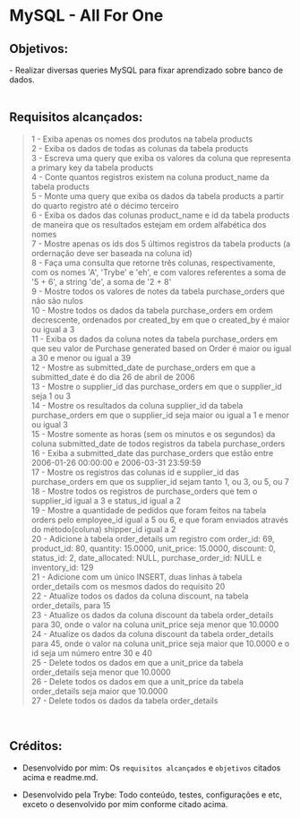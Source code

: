 # MySQL - All For One 

## Objetivos:
<section>
- Realizar diversas queries MySQL para fixar aprendizado sobre banco de dados. 
</section>

</br>

## Requisitos alcançados:

>1 - Exiba apenas os nomes dos produtos na tabela products
</br> 2 - Exiba os dados de todas as colunas da tabela products
</br> 3 - Escreva uma query que exiba os valores da coluna que representa a primary key da tabela products
</br> 4 - Conte quantos registros existem na coluna product_name da tabela products
</br> 5 - Monte uma query que exiba os dados da tabela products a partir do quarto registro até o décimo terceiro
</br> 6 - Exiba os dados das colunas product_name e id da tabela products de maneira que os resultados estejam em ordem alfabética dos nomes
</br> 7 - Mostre apenas os ids dos 5 últimos registros da tabela products (a ordernação deve ser baseada na coluna id)
</br> 8 - Faça uma consulta que retorne três colunas, respectivamente, com os nomes 'A', 'Trybe' e 'eh', e com valores referentes a soma de '5 + 6', a string 'de', a soma de '2 + 8'
</br> 9 - Mostre todos os valores de notes da tabela purchase_orders que não são nulos
</br> 10 - Mostre todos os dados da tabela purchase_orders em ordem decrescente, ordenados por created_by em que o created_by é maior ou igual a 3
</br> 11 - Exiba os dados da coluna notes da tabela purchase_orders em que seu valor de Purchase generated based on Order é maior ou igual a 30 e menor ou igual a 39
</br> 12 - Mostre as submitted_date de purchase_orders em que a submitted_date é do dia 26 de abril de 2006
</br> 13 - Mostre o supplier_id das purchase_orders em que o supplier_id seja 1 ou 3
</br> 14 - Mostre os resultados da coluna supplier_id da tabela purchase_orders em que o supplier_id seja maior ou igual a 1 e menor ou igual 3
</br> 15 - Mostre somente as horas (sem os minutos e os segundos) da coluna submitted_date de todos registros da tabela purchase_orders
</br> 16 - Exiba a submitted_date das purchase_orders que estão entre 2006-01-26 00:00:00 e 2006-03-31 23:59:59
</br> 17 - Mostre os registros das colunas id e supplier_id das purchase_orders em que os supplier_id sejam tanto 1, ou 3, ou 5, ou 7
</br> 18 - Mostre todos os registros de purchase_orders que tem o supplier_id igual a 3 e status_id igual a 2
</br> 19 - Mostre a quantidade de pedidos que foram feitos na tabela orders pelo employee_id igual a 5 ou 6, e que foram enviados através do método(coluna) shipper_id igual a 2
</br> 20 - Adicione à tabela order_details um registro com order_id: 69, product_id: 80, quantity: 15.0000, unit_price: 15.0000, discount: 0, status_id: 2, date_allocated: NULL, purchase_order_id: NULL e inventory_id: 129
</br> 21 - Adicione com um único INSERT, duas linhas à tabela order_details com os mesmos dados do requisito 20
</br> 22 - Atualize todos os dados da coluna discount, na tabela order_details, para 15
</br> 23 - Atualize os dados da coluna discount da tabela order_details para 30, onde o valor na coluna unit_price seja menor que 10.0000
</br> 24 - Atualize os dados da coluna discount da tabela order_details para 45, onde o valor na coluna unit_price seja maior que 10.0000 e o id seja um número entre 30 e 40
</br> 25 - Delete todos os dados em que a unit_price da tabela order_details seja menor que 10.0000
</br> 26 - Delete todos os dados em que a unit_price da tabela order_details seja maior que 10.0000
</br> 27 - Delete todos os dados da tabela order_details

</br>

## Créditos:

- Desenvolvido por mim: Os `requisitos alcançados` e `objetivos` citados acima e readme.md.

- Desenvolvido pela Trybe: Todo conteúdo, testes, configurações e etc, exceto o desenvolvido por mim conforme citado acima.


<!-- ## Preview:

 <img src="images/preview.png" width="900px" > -->


